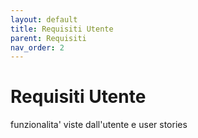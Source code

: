 ```yaml
---
layout: default
title: Requisiti Utente
parent: Requisiti
nav_order: 2
---
```


# Requisiti Utente
funzionalita' viste dall'utente e user stories